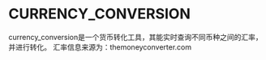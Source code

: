 # CURRENCY_CONVERSION
currency_conversion是一个货币转化工具，其能实时查询不同币种之间的汇率，并进行转化。
汇率信息来源为：themoneyconverter.com
